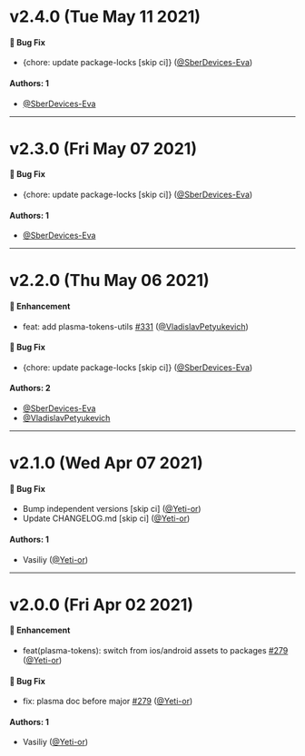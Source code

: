 # v2.4.0 (Tue May 11 2021)

#### 🐛 Bug Fix

- {chore: update package-locks \[skip ci\]} ([@SberDevices-Eva](https://github.com/SberDevices-Eva))

#### Authors: 1

- [@SberDevices-Eva](https://github.com/SberDevices-Eva)

---

# v2.3.0 (Fri May 07 2021)

#### 🐛 Bug Fix

- {chore: update package-locks \[skip ci\]} ([@SberDevices-Eva](https://github.com/SberDevices-Eva))

#### Authors: 1

- [@SberDevices-Eva](https://github.com/SberDevices-Eva)

---

# v2.2.0 (Thu May 06 2021)

#### 🚀 Enhancement

- feat: add plasma-tokens-utils [#331](https://github.com/sberdevices/plasma/pull/331) ([@VladislavPetyukevich](https://github.com/VladislavPetyukevich))

#### 🐛 Bug Fix

- {chore: update package-locks \[skip ci\]} ([@SberDevices-Eva](https://github.com/SberDevices-Eva))

#### Authors: 2

- [@SberDevices-Eva](https://github.com/SberDevices-Eva)
- [@VladislavPetyukevich](https://github.com/VladislavPetyukevich)

---

# v2.1.0 (Wed Apr 07 2021)

#### 🐛 Bug Fix

-   Bump independent versions \[skip ci\] ([@Yeti-or](https://github.com/Yeti-or))
-   Update CHANGELOG.md \[skip ci\] ([@Yeti-or](https://github.com/Yeti-or))

#### Authors: 1

-   Vasiliy ([@Yeti-or](https://github.com/Yeti-or))

---

# v2.0.0 (Fri Apr 02 2021)

#### 🚀 Enhancement

-   feat(plasma-tokens): switch from ios/android assets to packages [#279](https://github.com/sberdevices/plasma/pull/279) ([@Yeti-or](https://github.com/Yeti-or))

#### 🐛 Bug Fix

-   fix: plasma doc before major [#279](https://github.com/sberdevices/plasma/pull/279) ([@Yeti-or](https://github.com/Yeti-or))

#### Authors: 1

-   Vasiliy ([@Yeti-or](https://github.com/Yeti-or))
